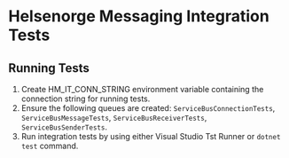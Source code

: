 # Helsenorge Messaging Integration Tests

## Running Tests

1. Create HM_IT_CONN_STRING environment variable containing the connection string for running tests.
2. Ensure the following queues are created: `ServiceBusConnectionTests`, `ServiceBusMessageTests`, `ServiceBusReceiverTests`, `ServiceBusSenderTests`.
3. Run integration tests by using either Visual Studio Tst Runner or `dotnet test` command.

